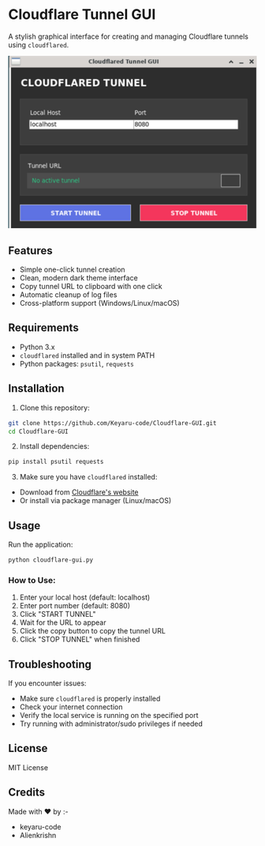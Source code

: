# Cloudflare Tunnel GUI

A stylish graphical interface for creating and managing Cloudflare tunnels using `cloudflared`.

![Screenshot](screenshot.jpg)

## Features

- Simple one-click tunnel creation
- Clean, modern dark theme interface
- Copy tunnel URL to clipboard with one click
- Automatic cleanup of log files
- Cross-platform support (Windows/Linux/macOS)

## Requirements

- Python 3.x
- `cloudflared` installed and in system PATH
- Python packages: `psutil`, `requests`

## Installation

1. Clone this repository:
```bash
git clone https://github.com/Keyaru-code/Cloudflare-GUI.git
cd Cloudflare-GUI
```

2. Install dependencies:
```bash
pip install psutil requests
```

3. Make sure you have `cloudflared` installed:
- Download from [Cloudflare's website](https://developers.cloudflare.com/cloudflare-one/connections/connect-apps/install-and-setup/installation/)
- Or install via package manager (Linux/macOS)

## Usage

Run the application:
```bash
python cloudflare-gui.py
```

### How to Use:
1. Enter your local host (default: localhost)
2. Enter port number (default: 8080)
3. Click "START TUNNEL"
4. Wait for the URL to appear
5. Click the copy button to copy the tunnel URL
6. Click "STOP TUNNEL" when finished

## Troubleshooting

If you encounter issues:
- Make sure `cloudflared` is properly installed
- Check your internet connection
- Verify the local service is running on the specified port
- Try running with administrator/sudo privileges if needed

## License

MIT License

## Credits

Made with ❤️ by :- <br>
* keyaru-code <br>
* Alienkrishn 
